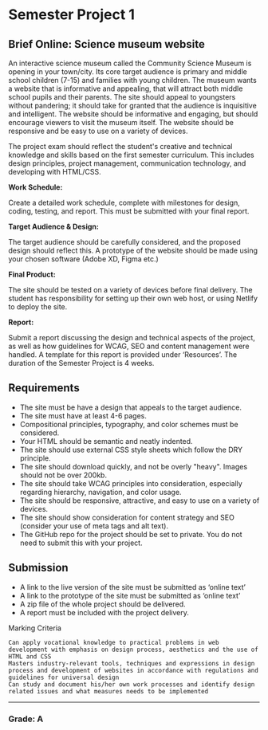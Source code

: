 # Semester Project 1

## Brief Online: Science museum website
An interactive science museum called the Community Science Museum is opening in your town/city. 
Its core target audience is primary and middle school children (7-15) and families with young children. 
The museum wants a website that is informative and appealing, that will attract both middle school pupils and their parents. 
The site should appeal to youngsters without pandering; it should take for granted that the audience is inquisitive and intelligent. 
The website should be informative and engaging, but should encourage viewers to visit the museum itself. 
The website should be responsive and be easy to use on a variety of devices.

The project exam should reflect the student's creative and technical knowledge and skills based on the first semester curriculum. 
This includes design principles, project management, communication technology, and developing with HTML/CSS.

**Work Schedule:**

Create a detailed work schedule, complete with milestones for design, coding, testing, and report. 
This must be submitted with your final report.

**Target Audience & Design:**

The target audience should be carefully considered, and the proposed design should reflect this. 
A prototype of the website should be made using your chosen software (Adobe XD, Figma etc.)

**Final Product:** 

The site should be tested on a variety of devices before final delivery. 
The student has responsibility for setting up their own web host, or using Netlify to deploy the site.

**Report:**

Submit a report discussing the design and technical aspects of the project, as well as how guidelines for WCAG, SEO and content management were handled. 
A template for this report is provided under ‘Resources’. The duration of the Semester Project is 4 weeks.

## Requirements

- The site must be have a design that appeals to the target audience.
- The site must have at least 4-6 pages.
- Compositional principles, typography, and color schemes must be considered.
- Your HTML should be semantic and neatly indented.
- The site should use external CSS style sheets which follow the DRY principle.
- The site should download quickly, and not be overly "heavy". Images should not be over 200kb.
- The site should take WCAG principles into consideration, especially regarding hierarchy, navigation, and color usage.
- The site should be responsive, attractive, and easy to use on a variety of devices.
- The site should show consideration for content strategy and SEO (consider your use of meta tags and alt text).
- The GitHub repo for the project should be set to private. You do not need to submit this with your project.

## Submission

- A link to the live version of the site must be submitted as ‘online text’
- A link to the prototype of the site must be submitted as ‘online text’
- A zip file of the whole project should be delivered.
- A report must be included with the project delivery.

Marking Criteria

    Can apply vocational knowledge to practical problems in web development with emphasis on design process, aesthetics and the use of HTML and CSS
    Masters industry-relevant tools, techniques and expressions in design process and development of websites in accordance with regulations and guidelines for universal design
    Can study and document his/her own work processes and identify design related issues and what measures needs to be implemented

---

### Grade: A
